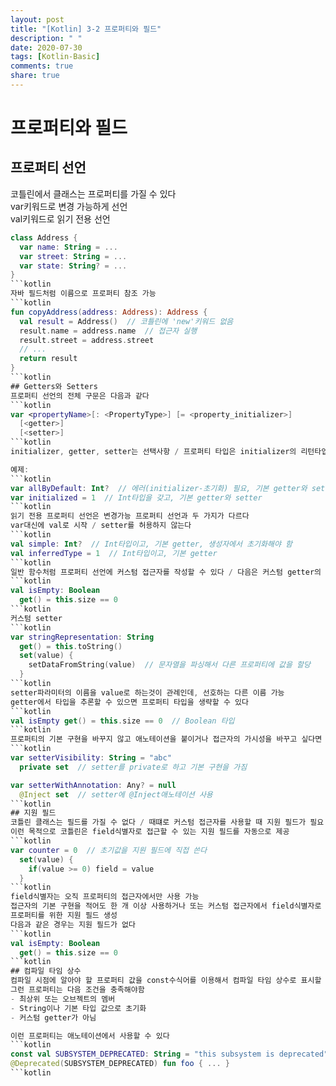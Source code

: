 ```yaml
---
layout: post
title: "[Kotlin] 3-2 프로퍼티와 필드"
description: " "
date: 2020-07-30
tags: [Kotlin-Basic]
comments: true
share: true
---
```


# 프로퍼티와 필드
## 프로퍼티 선언
코틀린에서 클래스는 프로퍼티를 가질 수 있다   
var키워드로 변경 가능하게 선언   
val키워드로 읽기 전용 선언
```kotlin
class Address {
  var name: String = ...
  var street: String = ...
  var state: String? = ...
}
```kotlin
자바 필드처럼 이름으로 프로퍼티 참조 가능
```kotlin
fun copyAddress(address: Address): Address {
  val result = Address()  // 코틀린에 'new'키워드 없음
  result.name = address.name  // 접근자 실행
  result.street = address.street
  // ...
  return result
}
```kotlin
## Getters와 Setters
프로퍼티 선언의 전체 구문은 다음과 같다
```kotlin
var <propertyName>[: <PropertyType>] [= <property_initializer>]
  [<getter>]
  [<setter>]
```kotlin
initializer, getter, setter는 선택사항 / 프로퍼티 타입은 initializer의 리턴타입에서 유추할 수 있으면 생략 가능

예제:
```kotlin
var allByDefault: Int?  // 에러(initializer-초기화) 필요, 기본 getter와 setter 적용
var initialized = 1  // Int타입을 갖고, 기본 getter와 setter
```kotlin
읽기 전용 프로퍼티 선언은 변경가능 프로퍼티 선언과 두 가지가 다르다   
var대신에 val로 시작 / setter를 허용하지 않는다
```kotlin
val simple: Int?  // Int타입이고, 기본 getter, 생성자에서 초기화해야 함
val inferredType = 1  // Int타입이고, 기본 getter
```kotlin
일반 함수처럼 프로퍼티 선언에 커스텀 접근자를 작성할 수 있다 / 다음은 커스텀 getter의 예
```kotlin
val isEmpty: Boolean
  get() = this.size == 0
```kotlin
커스텀 setter
```kotlin
var stringRepresentation: String
  get() = this.toString()
  set(value) {
    setDataFromString(value)  // 문자열을 파싱해서 다른 프로퍼티에 값을 할당
  }
```kotlin
setter파라미터의 이름을 value로 하는것이 관례인데, 선호하는 다른 이름 가능   
getter에서 타입을 추론할 수 있으면 프로퍼티 타입을 생략할 수 있다
```kotlin
val isEmpty get() = this.size == 0  // Boolean 타입
```kotlin
프로퍼티의 기본 구현을 바꾸지 않고 애노테이션을 붙이거나 접근자의 가시성을 바꾸고 싶다면 몸체 없는 접근자 정의
```kotlin
var setterVisibility: String = "abc"
  private set  // setter를 private로 하고 기본 구현을 가짐

var setterWithAnnotation: Any? = null
  @Inject set  // setter에 @Inject애노테이션 사용
```kotlin
## 지원 필드
코틀린 클래스는 필드를 가질 수 없다 / 때떄로 커스텀 접근자를 사용할 때 지원 필드가 필요   
이런 목적으로 코틀린은 field식별자로 접근할 수 있는 지원 필드를 자동으로 제공
```kotlin
var counter = 0  // 초기값을 지원 필드에 직접 쓴다
  set(value) {
    if(value >= 0) field = value
  }
```kotlin
field식별자는 오직 프로퍼티의 접근자에서만 사용 가능   
접근자의 기본 구현을 적어도 한 개 이상 사용하거나 또는 커스텀 접근자에서 field식별자로 접근할 경우,   
프로퍼티를 위한 지원 필드 생성   
다음과 같은 경우는 지원 필드가 없다
```kotlin
val isEmpty: Boolean
  get() = this.size == 0
```kotlin
## 컴파일 타임 상수
컴파일 시점에 알아야 할 프로퍼티 값을 const수식어를 이용해서 컴파일 타임 상수로 표시할 수 있다   
그런 프로퍼티는 다음 조건을 충족해야함   
- 최상위 또는 오브젝트의 멤버   
- String이나 기본 타입 값으로 초기화   
- 커스텀 getter가 아님

이런 프로퍼티는 애노테이션에서 사용할 수 있다
```kotlin
const val SUBSYSTEM_DEPRECATED: String = "this subsystem is deprecated"
@Deprecated(SUBSYSTEM_DEPRECATED) fun foo { ... }
```kotlin

